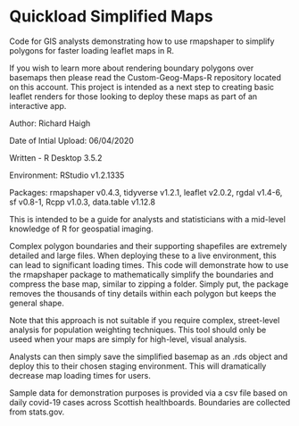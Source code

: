 # Quickload Simplified Maps
Code for GIS analysts demonstrating how to use rmapshaper to simplify polygons for faster loading leaflet maps in R.

If you wish to learn more about rendering boundary polygons over basemaps then please read the Custom-Geog-Maps-R repository located on this account. This project is intended as a next step to creating basic leaflet renders for those looking to deploy these maps as part of an interactive app. 

Author: Richard Haigh

Date of Intial Upload: 06/04/2020

Written - R Desktop 3.5.2

Environment: RStudio v1.2.1335

Packages: rmapshaper v0.4.3, tidyverse v1.2.1, leaflet v2.0.2, rgdal v1.4-6, sf v0.8-1, Rcpp v1.0.3, data.table v1.12.8

This is intended to be a guide for analysts and statisticians with a mid-level knowledge of R for geospatial imaging. 

Complex polygon boundaries and their supporting shapefiles are extremely detailed and large files. When deploying these to a 
live environment, this can lead to significant loading times. This code will demonstrate how to use the rmapshaper package to 
mathematically simplify the boundaries and compress the base map, similar to zipping a folder. Simply put, the package removes
the thousands of tiny details within each polygon but keeps the general shape. 

Note that this approach is not suitable if you require complex, street-level analysis for population weighting techniques. This 
tool should only be useed when your maps are simply for high-level, visual analysis. 

Analysts can then simply save the simplified basemap as an .rds object and deploy this to their chosen staging environment. 
This will dramatically decrease map loading times for users. 

Sample data for demonstration purposes is provided via a csv file based on daily covid-19 cases across Scottish healthboards. Boundaries are collected from stats.gov. 
